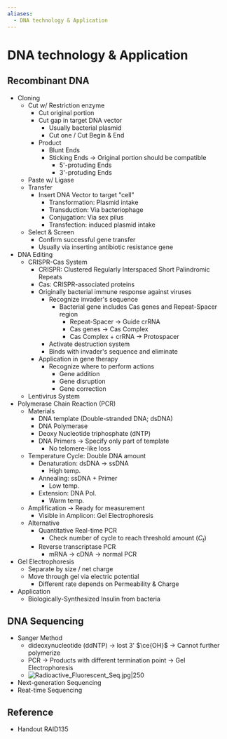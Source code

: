 ```yaml
---
aliases:
  - DNA technology & Application
---
```


# DNA technology & Application

## Recombinant DNA

- Cloning
	- Cut w/ Restriction enzyme
		- Cut original portion
		- Cut gap in target DNA vector
			- Usually bacterial plasmid
			- Cut one / Cut Begin & End
		- Product
			- Blunt Ends
			- Sticking Ends → Original portion should be compatible
				- 5'-protuding Ends
				- 3'-protuding Ends
	- Paste w/ Ligase
	- Transfer
		- Insert DNA Vector to target "cell"
			- Transformation: Plasmid intake
			- Transduction: Via bacteriophage
			- Conjugation: Via sex pilus
			- Transfection: induced plasmid intake
	- Select & Screen
		- Confirm successful gene transfer
		- Usually via inserting antibiotic resistance gene
- DNA Editing
	- CRISPR-Cas System
		- CRISPR: Clustered Regularly Interspaced Short Palindromic Repeats
		- Cas: CRISPR-associated proteins
		- Originally bacterial immune response against viruses
			- Recognize invader's sequence
				- Bacterial gene includes Cas genes and Repeat-Spacer region
					- Repeat-Spacer → Guide crRNA
					- Cas genes → Cas Complex
					- Cas Complex + crRNA → Protospacer
			- Activate destruction system
			- Binds with invader's sequence and eliminate
		- Application in gene therapy
			- Recognize where to perform actions
				- Gene addition
				- Gene disruption
				- Gene correction
	- Lentivirus System
- Polymerase Chain Reaction (PCR)
	- Materials
		- DNA template (Double-stranded DNA; dsDNA)
		- DNA Polymerase
		- Deoxy Nucleotide triphosphate (dNTP)
		- DNA Primers → Specify only part of template
			- No telomere-like loss
	- Temperature Cycle: Double DNA amount
		- Denaturation: dsDNA → ssDNA
			- High temp.
		- Annealing: ssDNA + Primer
			- Low temp.
		- Extension: DNA Pol.
			- Warm temp.
	- Amplification → Ready for measurement
		- Visible in Amplicon: Gel Electrophoresis
	- Alternative
		- Quantitative Real-time PCR
			- Check number of cycle to reach threshold amount ($C_{t}$)
		- Reverse transcriptase PCR
			- mRNA → cDNA → normal PCR
- Gel Electrophoresis
	- Separate by size / net charge
	- Move through gel via electric potential
		- Different rate depends on Permeability & Charge
- Application
	- Biologically-Synthesized Insulin from bacteria

## DNA Sequencing

- Sanger Method
	- dideoxynucleotide (ddNTP) → lost 3' $\ce{OH}$ → Cannot further polymerize
	- PCR → Products with different termination point → Gel Electrophoresis
	- ![Radioactive_Fluorescent_Seq.jpg|250](https://upload.wikimedia.org/wikipedia/commons/3/3d/Radioactive_Fluorescent_Seq.jpg)
- Next-generation Sequencing
- Reat-time Sequencing

## Reference

- Handout RAID135
